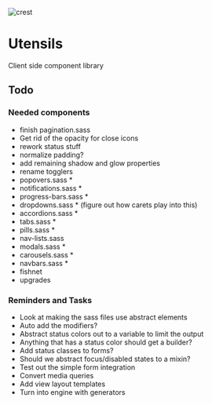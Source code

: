
![crest](https://secure.gravatar.com/avatar/aa8ea677b07f626479fd280049b0e19f?s=75)

# Utensils
Client side component library

## Todo

### Needed components
- finish pagination.sass
- Get rid of the opacity for close icons
- rework status stuff
- normalize padding?
- add remaining shadow and glow properties
- rename togglers
- popovers.sass *
- notifications.sass *
- progress-bars.sass *
- dropdowns.sass * (figure out how carets play into this)
- accordions.sass *
- tabs.sass *
- pills.sass *
- nav-lists.sass
- modals.sass *
- carousels.sass *
- navbars.sass *
- fishnet
- upgrades

### Reminders and Tasks
- Look at making the sass files use abstract elements
- Auto add the modifiers?
- Abstract status colors out to a variable to limit the output
- Anything that has a status color should get a builder?
- Add status classes to forms?
- Should we abstract focus/disabled states to a mixin?
- Test out the simple form integration
- Convert media queries
- Add view layout templates
- Turn into engine with generators
  

